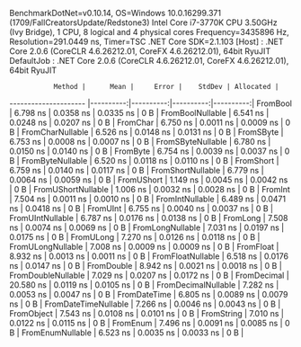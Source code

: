 
BenchmarkDotNet=v0.10.14, OS=Windows 10.0.16299.371 (1709/FallCreatorsUpdate/Redstone3)
Intel Core i7-3770K CPU 3.50GHz (Ivy Bridge), 1 CPU, 8 logical and 4 physical cores
Frequency=3435896 Hz, Resolution=291.0449 ns, Timer=TSC
.NET Core SDK=2.1.103
  [Host]     : .NET Core 2.0.6 (CoreCLR 4.6.26212.01, CoreFX 4.6.26212.01), 64bit RyuJIT
  DefaultJob : .NET Core 2.0.6 (CoreCLR 4.6.26212.01, CoreFX 4.6.26212.01), 64bit RyuJIT


               Method |      Mean |     Error |    StdDev | Allocated |
--------------------- |----------:|----------:|----------:|----------:|
             FromBool |  6.798 ns | 0.0358 ns | 0.0335 ns |       0 B |
     FromBoolNullable |  6.541 ns | 0.0248 ns | 0.0207 ns |       0 B |
             FromChar |  6.750 ns | 0.0011 ns | 0.0009 ns |       0 B |
     FromCharNullable |  6.526 ns | 0.0148 ns | 0.0131 ns |       0 B |
            FromSByte |  6.753 ns | 0.0008 ns | 0.0007 ns |       0 B |
    FromSByteNullable |  6.780 ns | 0.0150 ns | 0.0140 ns |       0 B |
             FromByte |  6.754 ns | 0.0039 ns | 0.0037 ns |       0 B |
     FromByteNullable |  6.520 ns | 0.0118 ns | 0.0110 ns |       0 B |
            FromShort |  6.759 ns | 0.0140 ns | 0.0117 ns |       0 B |
    FromShortNullable |  6.779 ns | 0.0064 ns | 0.0059 ns |       0 B |
           FromUShort |  1.149 ns | 0.0045 ns | 0.0042 ns |       0 B |
   FromUShortNullable |  1.006 ns | 0.0032 ns | 0.0028 ns |       0 B |
              FromInt |  7.504 ns | 0.0011 ns | 0.0010 ns |       0 B |
      FromIntNullable |  6.489 ns | 0.0471 ns | 0.0418 ns |       0 B |
             FromUInt |  6.755 ns | 0.0040 ns | 0.0037 ns |       0 B |
     FromUIntNullable |  6.787 ns | 0.0176 ns | 0.0138 ns |       0 B |
             FromLong |  7.508 ns | 0.0074 ns | 0.0069 ns |       0 B |
     FromLongNullable |  7.031 ns | 0.0197 ns | 0.0175 ns |       0 B |
            FromULong |  7.270 ns | 0.0126 ns | 0.0118 ns |       0 B |
    FromULongNullable |  7.008 ns | 0.0009 ns | 0.0009 ns |       0 B |
            FromFloat |  8.932 ns | 0.0013 ns | 0.0011 ns |       0 B |
    FromFloatNullable |  6.518 ns | 0.0176 ns | 0.0147 ns |       0 B |
           FromDouble |  8.942 ns | 0.0021 ns | 0.0018 ns |       0 B |
   FromDoubleNullable |  7.029 ns | 0.0207 ns | 0.0172 ns |       0 B |
          FromDecimal | 20.580 ns | 0.0119 ns | 0.0105 ns |       0 B |
  FromDecimalNullable |  7.282 ns | 0.0053 ns | 0.0047 ns |       0 B |
         FromDateTime |  6.805 ns | 0.0089 ns | 0.0079 ns |       0 B |
 FromDateTimeNullable |  7.266 ns | 0.0046 ns | 0.0043 ns |       0 B |
           FromObject |  7.543 ns | 0.0108 ns | 0.0101 ns |       0 B |
           FromString |  7.010 ns | 0.0122 ns | 0.0115 ns |       0 B |
             FromEnum |  7.496 ns | 0.0091 ns | 0.0085 ns |       0 B |
     FromEnumNullable |  6.523 ns | 0.0035 ns | 0.0033 ns |       0 B |
